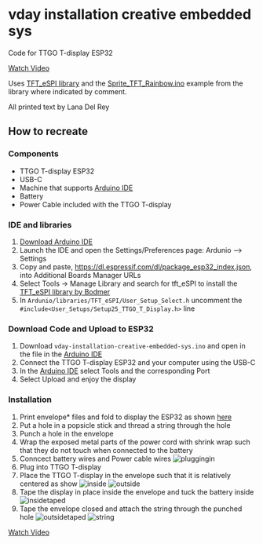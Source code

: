 # vday installation creative embedded sys

Code for TTGO T-display ESP32

[Watch Video](https://youtu.be/HUqh9DVShdw?si=L3OKeGKO6dwCmb3V)

Uses [TFT_eSPI library](https://github.com/Bodmer/TFT_eSPI/tree/master) and the [Sprite_TFT_Rainbow.ino](https://github.com/Bodmer/TFT_eSPI/blob/master/examples/Sprite/Sprite_TFT_Rainbow/Sprite_TFT_Rainbow.ino) example from the library where indicated by comment.

All printed text by Lana Del Rey

## How to recreate

### Components
- TTGO T-display ESP32
- USB-C
- Machine that supports [Arduino IDE](https://www.arduino.cc/en/software)
- Battery
- Power Cable included with the TTGO T-display

### IDE and libraries
1. [Download Arduino IDE](https://www.arduino.cc/en/software)
2. Launch the IDE and open the Settings/Preferences page: Ardunio --> Settings
3. Copy and paste, https://dl.espressif.com/dl/package_esp32_index.json, into Additional Boards Manager URLs
4. Select Tools -> Manage Library and search for tft_eSPI to install the [TFT_eSPI library by Bodmer](https://github.com/Bodmer/TFT_eSPI/tree/master)
5. In `Ardunio/libraries/TFT_eSPI/User_Setup_Select.h` uncomment the `#include<User_Setups/Setup25_TTGO_T_Display.h>` line

### Download Code and Upload to ESP32
1. Download `vday-installation-creative-embedded-sys.ino` and open in the file in the [Arduino IDE](https://www.arduino.cc/en/software)
2. Connect the TTGO T-display ESP32 and your computer using the USB-C
3. In the [Arduino IDE](https://www.arduino.cc/en/software) select Tools and the corresponding Port
4. Select Upload and enjoy the display

### Installation

1. Print envelope* files and fold to display the ESP32 as shown [here](https://chloeho7.github.io/projects/vday/)
2. Put a hole in a popsicle stick and thread a string through the hole
3. Punch a hole in the envelope
4. Wrap the exposed metal parts of the power cord with shrink wrap such that they do not touch when connected to the battery
5. Conncect battery wires and Power cable wires
![pluggingin](https://github.com/chloeho7/vday-installation-creative-embedded-sys/assets/56209417/6cb58860-c3bd-4030-ba6c-ed9e41de1f15)
7. Plug into TTGO T-display
8. Place the TTGO T-display in the envelope such that it is relatively centered as show
![inside](https://github.com/chloeho7/vday-installation-creative-embedded-sys/assets/56209417/53e16b8c-3032-4961-9a4c-b4a6ba73aa94)
![outside](https://github.com/chloeho7/vday-installation-creative-embedded-sys/assets/56209417/0fcd6381-22e7-4a7d-89ff-afe82255e675)
9. Tape the display in place inside the envelope and tuck the battery inside
![insidetaped](https://github.com/chloeho7/vday-installation-creative-embedded-sys/assets/56209417/d9e79b8f-bfcb-46c0-bad6-b97172d48368)
10. Tape the envelope closed and attach the string through the punched hole
![outsidetaped](https://github.com/chloeho7/vday-installation-creative-embedded-sys/assets/56209417/69c226ee-3b54-4390-bdc8-1fa66d970573)
![string](https://github.com/chloeho7/vday-installation-creative-embedded-sys/assets/56209417/f31a7576-ec8a-4850-91eb-a885ba8b453a)


[Watch Video](https://youtu.be/NHFYFbRfrQA)
